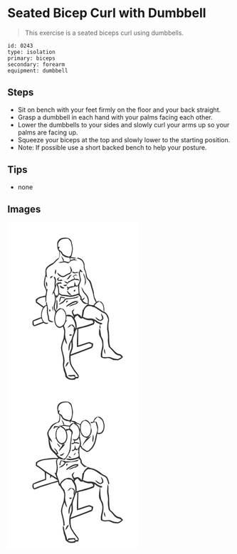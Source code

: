 # Seated Bicep Curl with Dumbbell
> This exercise is a seated biceps curl using dumbbells.

``` 
id: 0243 
type: isolation 
primary: biceps 
secondary: forearm 
equipment: dumbbell 
``` 

## Steps

 - Sit on bench with your feet firmly on the floor and your back straight.
 - Grasp a dumbbell in each hand with your palms facing each other.
 - Lower the dumbbells to your sides and slowly curl your arms up so your palms are facing up.
 - Squeeze your biceps at the top and slowly lower to the starting position.
 - Note: If possible use a short backed bench to help your posture.

## Tips

 - none

## Images

<svg width="221pt" height="275pt" viewBox="0 0 221 275" xmlns="http://www.w3.org/2000/svg">
  <g fill="#FFF">
    <path d="M0 0h221v275H0V0m92.39 26.51c-4.49.79-8.49 4.77-8.53 9.46.09 4.66-.19 10.04 3.63 13.45-.43 3.42.73 7.11-.68 10.33-3.78 2.13-6.73 5.26-9.47 8.56-4.28 1.66-8.13 4.32-11.29 7.65-2.95 3.71-1.84 8.63-2.01 12.96-1.56 4.88-2.59 9.97-2.64 15.11.08 4.33 3.19 7.81 3.82 12.02.13 2.54-.65 5-1.15 7.45-5.79 1.56-12.44 2.1-16.49 7.13.21 1.72.1 3.53.64 5.2 3.98 2.68 7.97 5.35 11.86 8.16-3.05 4.87-3.76 10.57-3.27 16.19-4.49 1.62-9.01 3.21-13.32 5.26-2.1.94-1.06 3.8-1.32 5.6-.34 2.14 1.49 3.48 3.19 4.29 5.23-1.43 10.1-3.96 15.25-5.67 2.46 1.36 6.31 3.22 8.19-.06-2.8-.05-6.19.07-7.94-2.58-3.5-4.82-3.51-11.4-1.97-16.93.85-4.14 3.8-7.24 6.96-9.81.58 2.89 1.02 5.83.65 8.78-.62 4.81 2 9.23 1.99 14.02-.07 4.62 5.54 6.49 9.25 4.92-2.23-1.25-4.78-1.79-7.01-3.04-.83-2.95-.54-6.12-1.63-9.02-.71-1.92-1.13-3.94-.89-5.99.5-5.39-1.12-10.63-2.22-15.83-.47.66-.93 1.32-1.38 1.99 3.13 3.26-1.8 4.25-3.72 6.05-3.7-2.81-7.45-5.56-11.37-8.07.58-1.46.56-3.41 2.02-4.34 3.62-2.53 8.15-2.95 12.33-3.94.07 3.07.12 6.14.13 9.21.59-1.17 1.78-2.23 1.48-3.66-.4-6.52 1.22-12.88 2.29-19.25-.44.32-1.3.94-1.74 1.25-1.11-4.09-3.68-8.03-2.87-12.43.55-3.31.98-6.63 1.63-9.93.57.68 1.71 2.03 2.28 2.71-.55-3.88-1.48-7.76-1.34-11.7.17-4.86 4.81-7.7 8.54-9.91 4.67-1.65 6.88-6.4 10.74-9.19 4.31-3.1 2.88-9.18 3.5-13.72 1.85 2.04 2.85 4.64 4.55 6.77 3.23 2.77 7.58 3.85 11.76 3.89.11 1.99 1.35 4.15.07 5.99-2.76 2.81-6.54-.74-9.93-.08.83-3.36-1.9-5.77-3.62-8.28-.17-.14-.53-.42-.71-.56 1.22 2.95 2.29 5.96 3.68 8.83-2.73.54-5.44 1.16-8.11 1.97 2.54 1.37 5.27.08 7.9-.2 2.88-.42 5.66.68 8.27 1.73 1.33-.95 2.61-1.98 3.74-3.16 4.21-3.24 9.88-2.55 13.79.79-2.22-1.43-4.45-2.9-6.17-4.93-2.59.23-5.06 1.02-7.49 1.91-.03-1.36-.06-2.71-.11-4.06 3.06.99 6.29 1.69 9.48.81-2.44-1.55-5.47-1.33-8.21-1.88 1.62-4.67 2.54-9.61 2.82-14.55-.31-4.41-1.56-8.7-2.49-13.01-2.88-5.41-10.02-5.9-15.34-4.66m23.92 35.9l1.3-1.8c2.59 1.25 5.37 2.29 7.63 4.11 2.4 2.81 3.73 6.48 3.44 10.2-.69 5.07 3.81 8.99 3.32 14.08-.32 3.53 1.91 6.44 4.25 8.8 2.49 2.49 3.3 6.03 4.15 9.32 1.33 5.47 3.68 10.68 4.43 16.3.51 4.13 2.01 8.11 4.29 11.59-1.66 1.4-2.91 3.16-4 5.02-2.87-.22-5.69-.82-8.43-1.67.43-3.63.8-7.41-.29-10.96-.91-3.06-3.08-5.51-5.11-7.89-3.11-2.96-4.13-7.34-6.84-10.61.72 3 1.68 5.96 3.05 8.72 2.23 3.12 5.3 5.69 6.86 9.26 1.21 3.19 1.44 6.67 1 10.03-3.33-.94-6.76-2.3-8.75-5.31 1.45-1.45 3.53-2.59 3.69-4.88-1.79.97-3.41 2.21-4.83 3.67-.44-1.74-.46-3.57-.93-5.3-1.23-1.73-2.95-3.25-3.05-5.53-.56-4.19-.58-8.43-.4-12.64.25-3.47 2.77-6.42 2.8-9.91-.74-4.67-2.59-9.27-1.54-14.07 1.37.53 2.74 1.07 4.11 1.61-.06-.36-.19-1.09-.26-1.45a16.022 16.022 0 0 1-3.44-4.24c-.84 2.15-1.73 4.27-2.72 6.34.46 4.65 2.49 9.14 1.85 13.86-.7 2.7-2.24 5.07-3.6 7.48l-2.74.36c-.6-2.44-1.58-4.76-2.67-7.02.06 2.7.03 5.45-.88 8.03-3.1-.09-6.31-.06-8.87 1.94-.99-.62-1.98-1.24-2.96-1.86.49 1.56.94 3.13 1.33 4.72l-1.6-.05c1.07.88 2.15 1.74 3.21 2.62-1.89-2.66 1.4-3.85 2.91-5.19 4.09 1.15 7.27-3.26 11.18-1.33.47-.47 1.4-1.4 1.86-1.87.05 4.31.69 8.58.9 12.88-3.76 2.09-8.06 2.63-12.14 3.8-.45-.79-.86-1.59-1.26-2.4-2.38-1.72-4.13-4.09-6.07-6.25-.19 3.39 2.49 5.73 4.74 7.83l.7-1.44c.14.64.42 1.93.56 2.58-4.13-.87-8.3-1.64-12.53-1.68-2.44.04-4.59-1.27-6.54-2.58-.77-5.01-.06-10.47-3.04-14.96 1.53-.7 3.15-1.14 4.77-1.59.95.21 1.9.41 2.86.61-.77-.98-1.54-1.96-2.32-2.93-1.72 1.23-3.68 1.01-5.58.46l.64 1.48c-.69.15-2.08.47-2.77.62.93 2.99 2.88 5.63 3.33 8.77.1 2.69.08 5.39.45 8.07-.49 1.14-.97 2.27-1.45 3.41l-3.4-.36c-.61-2.02-1.25-4.03-1.89-6.04 1.53-3.43 2.09-7.16 3.27-10.7-.31-.44-.92-1.33-1.22-1.78.31-3.76 1.51-7.83-.44-11.37-.49-1.17-1.35-1.49-2.57-.96.54 2.21 2.18 4.22 1.73 6.61-.5 3.33-.39 6.7-.3 10.06.2 4.8-4 8.51-3.55 13.34.48-.85 1.43-2.56 1.91-3.42 1.86 4.1 2.43 8.64 2.1 13.1-.09 3.45-2.29 6.51-2.03 10 .14 3.08.9 6.27 2.87 8.72-.51 4.42-2.27 8.67-1.91 13.18.33 5.32 1.93 11.78 7.4 14.01 2.67.91 5.09-.73 7.26-2.06.75 2.68 1.71 5.33 2.15 8.1-.24 3.93-.55 7.89-1.17 11.78-1.67 5.3-3.93 10.57-4.3 16.17.86 8.41 4.88 16.45 3.54 25.06-1.12 4.27.71 8.34 1 12.57.92 3.12 2.66 6 2.76 9.34.03 2.38 2.17 3.81 3.98 4.91 3.59 2.51 8.22 1.9 12.31 1.43.4-.49 1.2-1.46 1.6-1.95l3.81-.06c.58-1.87 1.68-4.02.3-5.82-2.76-4.45-6.62-8.11-8.97-12.85-4.16-5.46-4.53-12.63-3.99-19.21 11.59-4.2 23.08-8.67 34.61-13 3.34-.89 2.72-4.92 3.5-7.54-2.21-1.03-4.35-2.25-6.72-2.87-6.36 1.64-12.49 4.1-18.76 6.06.09-9.36.29-18.71.31-28.06 8.22-2.09 16.49-4.11 24.46-7.05 2.87-.96 3.07-4.31 2.68-6.85 2.55 2.57 5.58 4.65 9.15 5.51-.07 2.53-.6 5.01-1.46 7.39.24-.41.73-1.23.97-1.64.61.82 1.2 1.67 1.83 2.5-.28-2.47-.57-4.93-.92-7.39 1.19-.24 2.39-.48 3.58-.71-.09-.43-.28-1.28-.38-1.7-3.06-.81-6.26-1.53-8.65-3.74-3.25-2.78-7.45-4.36-11.76-4.06-4.16.37-8.42-.62-11.85-3.05 1.97-4.99.77-11.18 4.95-15.13 2.88-4.44 9.05-3.03 12.9-.74.47.04 1.41.11 1.88.15 3.78 2.38 7.51 4.83 11.16 7.4 2.76 1.96 6.62 2.47 8.56 5.49 1.24 2.47 2.27 5.06 3.19 7.67-1.25 5.62-1.79 11.38-1.71 17.13 1.05 5.2 1.73 10.49 1.28 15.81-.46 4.46.7 8.82 1.48 13.17 3.1 3.22 6.36 6.29 9.08 9.86 2.44 3.14 6.25 4.65 10.1 5.06.69.87 1.37 1.75 2.05 2.64-2.02 1-3.89 2.31-6.02 3.07-3.53-.55-7.24-.69-10.47-2.36-3.87-2.17-8.38-.56-12.54-.91-1.38 0-3.43-.6-3.26-2.36-.02-4.34.22-8.82 2.05-12.83-.23-4.3.25-8.65-.55-12.9-.71-2.82-2.59-5.15-3.39-7.93-.98-4.28-.47-9.02-2.86-12.89-.62 4.58-1.69 9.72.69 14.01 1.68 3.34 3.7 6.63 3.99 10.47 1.55 8.23-3.58 15.91-2.08 24.17 3.01 2.25 6.74 2.78 10.36 2 3.71-.89 6.99 1.25 9.99 3.1 2.66-.07 5.28.49 7.92.54 3.37-1.17 6.7-2.86 8.86-5.8-1.2-1.4-2.33-2.9-3.81-4.04-2.15-1.08-4.8-.93-6.73-2.49-3.41-2.16-5.44-5.79-8.57-8.26-1.03-.98-2.5-1.76-2.72-3.3-2.02-7.69-1.02-15.73-1.83-23.56-1.37-6.73-1.3-13.74.19-20.43-.22-5.69-3.03-11.62-8.39-14.18.71-4.86.34-10.18-2.52-14.32-2.09-3.24-6.9-4.63-10.17-2.38-.66-2.01-1.56-3.92-2.5-5.8-2.29-4.67-1.35-10.1-3.27-14.88-1.63-4.24-2.04-8.85-3.85-13.02-1.44-3.68-6.01-5.32-6.65-9.41-.67-3.55-1.08-7.2-2.66-10.5-2.34-4.31-.02-9.72-2.93-13.88-1.61-3.94-5.68-5.96-9.59-6.89-1.21.43-2.49 1.27-2.45 2.69m-11.13 11.3c.49 3.81 2.63 7.53.74 11.3-3.61 1.06-6.74 3.08-9.91 4.99-4.87 2.31-8.4-2.61-11.96-5.01.44 4.17 5.07 7.08 8.96 7.44 4.42.55 6.87-3.81 10.87-4.65 3.22-.64 3.87-4.27 5.2-6.74-.99-2.6-2.02-5.23-3.9-7.33m-23.72 5.53c-1.31 2.7-2.52 5.84-.85 8.68 1.09-2.75 2.45-5.84.85-8.68m27.1 3.68c1.94 4.89 7.82 2.82 11.46 1.46-1.96-1.38-4.18-.21-6.22.22-1.73-.6-3.47-1.21-5.24-1.68m19.33 2.55c-.24 5.05 3.9 9.26 2.86 14.32-.29 2.26-.55 4.52-.58 6.79 4.55-6.67.99-14.74-2.28-21.11m-14.27 2.96c-1.18 1.05-2.43 2.05-4.01 2.41.73.45 1.45.91 2.18 1.38.13.81.41 2.45.54 3.27-2.41.83-5.08 1.25-6.85 3.27-.54.1-1.61.28-2.15.37-.4.61-1.2 1.81-1.61 2.41-2.08-.8-4.1-1.77-6.19-2.54 1.27 2.3 3.4 3.81 5.89 4.56 2.95-3.7 7.76-4.8 11.85-6.76 2.78.25 5.54.67 8.23 1.49-1.54-3.01-4.89-3.22-7.88-2.94-.38-1.53-1.01-2.96-1.85-4.29.91-.59 1.82-1.18 2.72-1.78 1.24.42 2.48.83 3.73 1.24-.85-.83-1.71-1.65-2.56-2.47-.51.1-1.53.28-2.04.38m-14.6 8.73c1.57-.71 3.1-1.52 4.64-2.3 1.32-2.28 2.99-4.34 4.67-6.36-4.85.37-5.9 6.01-9.31 8.66m-26.74-5.38c.02.84.08 2.53.11 3.37 1.6-1.58 3.28-3.08 4.83-4.72-1.67.38-3.32.83-4.94 1.35m11.57 2.99c.06.76.17 2.26.23 3.01 2.77 1.66 5.9 1.43 8.89.57-.58-.58-1.17-1.16-1.75-1.74-1.89.62-5.35 1.69-5.85-1.15.6-.43 1.78-1.3 2.38-1.73-1.43-.82-2.67.43-3.9 1.04m-19.4 5.3c.39 2.9.31 6.04 1.95 8.59 1.33-3.05 1.14-6.7-1.95-8.59m29.77 5.71c1.44 2.96 5.5 2.18 6.57-.7-2.19.22-4.39.38-6.57.7m2.09 5.12c-2.68-1.35-5.29-2.82-7.86-4.35-.08 3.84 4.67 6.3 7.86 4.35m16.19 3.54c-1.12.61-.87 3.41.72 2.24 2.08-.83 1.39-4.66-.72-2.24m-36.96 27.81c-.18 2.81.47 5.53 1.95 7.94-.16-2.72-.52-5.41-.84-8.1l-1.11.16m-4.75 4.91c-.77.92-.7 2.88.52 3.39 1.9-.14 1.42-4.32-.52-3.39m86.57 6.63c.72 2.78 2.1 5.38 2.48 8.25a9.079 9.079 0 0 1-2.63 2.75c-3.67-.14-5.91-3.63-9.18-4.89 1.67 3.04 4.35 5.86 7.96 6.33 2.46.53 4.48-1.5 5.68-3.39.41-3.57-1.78-6.77-4.31-9.05m6.15 59.21c-1.47 3.32-.64 6.76 1.85 9.26-.47-3.11-1.04-6.22-1.85-9.26z"/>
    <path d="M88.73 30.67c3.56-3.26 8.72-3.22 13.25-3.04 1.91 1.88 4.59 3.53 5.04 6.4.59 4.37 2.51 8.68 1.59 13.14-.55 2.89-.86 5.85-1.92 8.61-1.03 1.67-3.19 2.75-5.04 1.68-3.28-1.47-7.53-2.26-9.13-5.9-1.16-2.84-4.26-3.94-6.21-6.12.58-1.45 1.16-2.89 1.74-4.33-.71.11-2.12.34-2.82.45-.25-3.87.29-8.28 3.5-10.89zM86.85 121.3c2.22 1.39 4.45 3.1 7.21 3.1 4.31.18 8.53 1.2 12.83 1.35 4.29-.67 8.57-1.59 12.64-3.1a79.5 79.5 0 0 0 3.48 3.39c-.06 1.61-.15 3.21-.28 4.82l1.55.36c.86 2.87 3.23 4.65 5.6 6.24 2.07-.04 4.13.14 6.17.5-4.53 2.34-6.97 6.69-9.52 10.84-.37 3.75-.92 7.47-1.66 11.17-1.25-2.8-3.91-4.28-6.6-5.4-1.92.55-3.86 1.03-5.8 1.53-.74-1.61-1.46-3.23-2.17-4.86 1.02-1.73 1.99-3.48 2.79-5.33-1.87 1.36-4.23 2.77-4.68 5.22.63 3.36 2.56 6.29 3.58 9.53-2.94-3.76-8.17-6.4-12.75-3.92-.49-3.14-1.35-6.36-3.46-8.83-1.61-2.21-4.6-2.29-6.95-3.18-2.6 1.04-4.63 2.98-6.52 5-2.96-3.6-3.04-8.62-1.54-12.85 1.47-4.14.39-8.55.89-12.81.24 1.2.73 3.58.97 4.78.7-2.95 3.82-4.55 4.22-7.55m12.36 6.89c-.94.35-1.89.67-2.84.97-1.53 5.04-7.23 5.96-10.09 9.8 4.52-1.48 9.83-3.49 11.37-8.48 6.32-1.3 12.87-1.13 19.11-2.88 1.56-.65 2.52-2.17 3.7-3.31-6.71 2.95-13.98 3.94-21.25 3.9m-9.53-2.92c-1.31 3.03-3.26 6.33-1.71 9.66.79-2.67 1.55-5.36 2.65-7.93 2.02.4 4.1 1.47 6.18.87.09-.22.25-.66.34-.87-2.45-.73-4.96-1.21-7.46-1.73m-7.05 4.78c.18 6.39-.22 12.74-.46 19.12 1.26-2.55 2.44-5.27 2.25-8.18-.09-3.69.41-7.71-1.79-10.94m16.73 2.38c-.07 1.26-.13 2.52-.17 3.79 1.02-1.18 2.02-2.37 2.99-3.59l-2.82-.2m6.18 4.17c-2.38 1.84-6.03 2.94-6.62 6.28 6.71-3.71 13.13-8.46 21.01-9.37-4.83-2.42-10.18.69-14.39 3.09m10.65-2.03c-.33.61-.98 1.83-1.3 2.44-4.2.56-8.09 2.39-11.51 4.83 4.13-.18 7.59-2.77 11.61-3.46 1.61-1.23 3.27-2.38 4.88-3.61l-3.68-.2zM146.67 140.89c1.27-3.74 5.09-5.5 8.2-7.44 2.02 1.55 4.37 2.97 5.41 5.41 1.98 3.81 1.62 8.19 1.91 12.33-4.79-4.01-10.11-7.21-15.52-10.3z"/>
    <path d="M90.29 146.15c4.19.85 6.59 5.13 7.45 9.02.94 5.7.41 11.97-2.9 16.86-1.91 2.69-5.29 5.01-8.71 3.78-4.03-1.94-5.35-6.77-5.77-10.87-.55-7.35 2.29-16.23 9.93-18.79zM113.14 162.63c.18-2.91 2.54-4.41 4.83-5.66 2.69 1.93 4.86 7.48 8.77 4.66 4.03 2.49 8.66 4.07 13.44 3.61 2.53-.55 5.45 2.27 3.91 4.76-7.46 3.04-15.27 5.21-23.13 6.96-1.6.47-3.39.7-4.58 2.01.85-5.67-.25-11.43-3.24-16.34z"/>
    <path d="M99.54 158.19c2.7.42 5.45.55 8.13 1.14 4.93 5.64 7.69 13.02 6.83 20.57-.87-2.94-2.47-5.57-4.86-7.49-1.15-.41-2.17.53-3.21.83l.07-1.03c-1.83 1.91-3.75 3.75-5.43 5.8 2.09-.64 3.86-1.95 5.59-3.24l-.61-.9c1.3-.05 2.61-.09 3.91-.13l-1.04.7c1.02.89 2.05 1.78 3.07 2.68-.09 1.92-.21 3.83-.45 5.74 1.5 4.04-1.94 7.31-2.56 11.13-.79 4.63-4 8.27-5.26 12.74-1.07 3.45-.99 7.15-.4 10.68 2.71-4.82 1.02-10.94 4.36-15.62.24 4.41 1.01 9.13-.98 13.28-3.04 6.48-3.19 13.97-1.87 20.9.82 5.66 4.63 10.12 7.36 14.96 2.5 3.02 5.1 5.99 6.96 9.48-1.43.31-2.86.59-4.29.85-.17-.72-.51-2.18-.68-2.9-.49-.26-1.46-.78-1.95-1.04-3.1.7-6.28.46-9.41.83-2.67 1.65 1.26 1.28 2.15 1.8 3.17 1.01 7.15-2.11 9.14 1.68-4.52 3.81-13.5 1.98-14.15-4.49-1.2-5.17-3.54-10-4.63-15.2.11-3.31 1.23-6.56.82-9.9-.46-6.86-3.54-13.23-3.94-20.1.22-5.13 1.99-10.07 3.99-14.76 1.46 2.67 1.27 6.8 4.47 8.14-1.37-5.65-3.78-11.23-3.46-17.14.7-4.62-.1-9.45-2.07-13.67 2.03-2.98 2.57-7.1 5.89-9.03-.53.07-1.58.2-2.11.27.24-2.52.47-5.04.62-7.56m4.75 31.09l.44 2.03 2.91.15c.35-.73.69-1.46 1.03-2.2-1.46-.03-2.92.01-4.38.02m-6.88 54.62c3.34-1.65 4.64-5.29 6.09-8.46-4.02.34-4.66 5.44-6.09 8.46zM43.95 167.13c4.38-1.73 8.8-3.38 13.09-5.31.88 2.09 1.78 4.17 2.72 6.23-4.92 1.65-9.81 3.42-14.53 5.6-1.19-1.98-1.14-4.3-1.28-6.52z"/>
    <path d="M114.14 185.22c.6-2.14 1.63-4.17 3.42-5.58.55 10.33-1.19 20.69-.3 31.02 6.43-1.61 12.59-4.15 18.94-6.04 2.01-.86 3.93.5 5.81 1.08-.14 1.33-.29 2.66-.43 3.99-11.58 5.02-23.59 8.98-35.35 13.53 1.04-3.62 2.69-7.02 3.66-10.65.78-4.16.09-8.4.01-12.58.31-5.19 2.87-9.84 4.24-14.77z"/>
  </g>
  <g fill="#333">
    <path d="M92.39 26.51c5.32-1.24 12.46-.75 15.34 4.66.93 4.31 2.18 8.6 2.49 13.01-.28 4.94-1.2 9.88-2.82 14.55 2.74.55 5.77.33 8.21 1.88-3.19.88-6.42.18-9.48-.81.05 1.35.08 2.7.11 4.06 2.43-.89 4.9-1.68 7.49-1.91 1.72 2.03 3.95 3.5 6.17 4.93-3.91-3.34-9.58-4.03-13.79-.79-1.13 1.18-2.41 2.21-3.74 3.16-2.61-1.05-5.39-2.15-8.27-1.73-2.63.28-5.36 1.57-7.9.2 2.67-.81 5.38-1.43 8.11-1.97-1.39-2.87-2.46-5.88-3.68-8.83.18.14.54.42.71.56 1.72 2.51 4.45 4.92 3.62 8.28 3.39-.66 7.17 2.89 9.93.08 1.28-1.84.04-4-.07-5.99-4.18-.04-8.53-1.12-11.76-3.89-1.7-2.13-2.7-4.73-4.55-6.77-.62 4.54.81 10.62-3.5 13.72-3.86 2.79-6.07 7.54-10.74 9.19-3.73 2.21-8.37 5.05-8.54 9.91-.14 3.94.79 7.82 1.34 11.7-.57-.68-1.71-2.03-2.28-2.71-.65 3.3-1.08 6.62-1.63 9.93-.81 4.4 1.76 8.34 2.87 12.43.44-.31 1.3-.93 1.74-1.25-1.07 6.37-2.69 12.73-2.29 19.25.3 1.43-.89 2.49-1.48 3.66-.01-3.07-.06-6.14-.13-9.21-4.18.99-8.71 1.41-12.33 3.94-1.46.93-1.44 2.88-2.02 4.34 3.92 2.51 7.67 5.26 11.37 8.07 1.92-1.8 6.85-2.79 3.72-6.05.45-.67.91-1.33 1.38-1.99 1.1 5.2 2.72 10.44 2.22 15.83-.24 2.05.18 4.07.89 5.99 1.09 2.9.8 6.07 1.63 9.02 2.23 1.25 4.78 1.79 7.01 3.04-3.71 1.57-9.32-.3-9.25-4.92.01-4.79-2.61-9.21-1.99-14.02.37-2.95-.07-5.89-.65-8.78-3.16 2.57-6.11 5.67-6.96 9.81-1.54 5.53-1.53 12.11 1.97 16.93 1.75 2.65 5.14 2.53 7.94 2.58-1.88 3.28-5.73 1.42-8.19.06-5.15 1.71-10.02 4.24-15.25 5.67-1.7-.81-3.53-2.15-3.19-4.29.26-1.8-.78-4.66 1.32-5.6 4.31-2.05 8.83-3.64 13.32-5.26-.49-5.62.22-11.32 3.27-16.19-3.89-2.81-7.88-5.48-11.86-8.16-.54-1.67-.43-3.48-.64-5.2 4.05-5.03 10.7-5.57 16.49-7.13.5-2.45 1.28-4.91 1.15-7.45-.63-4.21-3.74-7.69-3.82-12.02.05-5.14 1.08-10.23 2.64-15.11.17-4.33-.94-9.25 2.01-12.96 3.16-3.33 7.01-5.99 11.29-7.65 2.74-3.3 5.69-6.43 9.47-8.56 1.41-3.22.25-6.91.68-10.33-3.82-3.41-3.54-8.79-3.63-13.45.04-4.69 4.04-8.67 8.53-9.46m-3.66 4.16c-3.21 2.61-3.75 7.02-3.5 10.89.7-.11 2.11-.34 2.82-.45-.58 1.44-1.16 2.88-1.74 4.33 1.95 2.18 5.05 3.28 6.21 6.12 1.6 3.64 5.85 4.43 9.13 5.9 1.85 1.07 4.01-.01 5.04-1.68 1.06-2.76 1.37-5.72 1.92-8.61.92-4.46-1-8.77-1.59-13.14-.45-2.87-3.13-4.52-5.04-6.4-4.53-.18-9.69-.22-13.25 3.04M43.95 167.13c.14 2.22.09 4.54 1.28 6.52 4.72-2.18 9.61-3.95 14.53-5.6-.94-2.06-1.84-4.14-2.72-6.23-4.29 1.93-8.71 3.58-13.09 5.31z"/>
    <path d="M116.31 62.41c-.04-1.42 1.24-2.26 2.45-2.69 3.91.93 7.98 2.95 9.59 6.89 2.91 4.16.59 9.57 2.93 13.88 1.58 3.3 1.99 6.95 2.66 10.5.64 4.09 5.21 5.73 6.65 9.41 1.81 4.17 2.22 8.78 3.85 13.02 1.92 4.78.98 10.21 3.27 14.88.94 1.88 1.84 3.79 2.5 5.8 3.27-2.25 8.08-.86 10.17 2.38 2.86 4.14 3.23 9.46 2.52 14.32 5.36 2.56 8.17 8.49 8.39 14.18a49.183 49.183 0 0 0-.19 20.43c.81 7.83-.19 15.87 1.83 23.56.22 1.54 1.69 2.32 2.72 3.3 3.13 2.47 5.16 6.1 8.57 8.26 1.93 1.56 4.58 1.41 6.73 2.49 1.48 1.14 2.61 2.64 3.81 4.04-2.16 2.94-5.49 4.63-8.86 5.8-2.64-.05-5.26-.61-7.92-.54-3-1.85-6.28-3.99-9.99-3.1-3.62.78-7.35.25-10.36-2-1.5-8.26 3.63-15.94 2.08-24.17-.29-3.84-2.31-7.13-3.99-10.47-2.38-4.29-1.31-9.43-.69-14.01 2.39 3.87 1.88 8.61 2.86 12.89.8 2.78 2.68 5.11 3.39 7.93.8 4.25.32 8.6.55 12.9-1.83 4.01-2.07 8.49-2.05 12.83-.17 1.76 1.88 2.36 3.26 2.36 4.16.35 8.67-1.26 12.54.91 3.23 1.67 6.94 1.81 10.47 2.36 2.13-.76 4-2.07 6.02-3.07-.68-.89-1.36-1.77-2.05-2.64-3.85-.41-7.66-1.92-10.1-5.06-2.72-3.57-5.98-6.64-9.08-9.86-.78-4.35-1.94-8.71-1.48-13.17.45-5.32-.23-10.61-1.28-15.81-.08-5.75.46-11.51 1.71-17.13-.92-2.61-1.95-5.2-3.19-7.67-1.94-3.02-5.8-3.53-8.56-5.49-3.65-2.57-7.38-5.02-11.16-7.4-.47-.04-1.41-.11-1.88-.15-3.85-2.29-10.02-3.7-12.9.74-4.18 3.95-2.98 10.14-4.95 15.13 3.43 2.43 7.69 3.42 11.85 3.05 4.31-.3 8.51 1.28 11.76 4.06 2.39 2.21 5.59 2.93 8.65 3.74.1.42.29 1.27.38 1.7-1.19.23-2.39.47-3.58.71.35 2.46.64 4.92.92 7.39-.63-.83-1.22-1.68-1.83-2.5-.24.41-.73 1.23-.97 1.64.86-2.38 1.39-4.86 1.46-7.39-3.57-.86-6.6-2.94-9.15-5.51.39 2.54.19 5.89-2.68 6.85-7.97 2.94-16.24 4.96-24.46 7.05-.02 9.35-.22 18.7-.31 28.06 6.27-1.96 12.4-4.42 18.76-6.06 2.37.62 4.51 1.84 6.72 2.87-.78 2.62-.16 6.65-3.5 7.54-11.53 4.33-23.02 8.8-34.61 13-.54 6.58-.17 13.75 3.99 19.21 2.35 4.74 6.21 8.4 8.97 12.85 1.38 1.8.28 3.95-.3 5.82l-3.81.06c-.4.49-1.2 1.46-1.6 1.95-4.09.47-8.72 1.08-12.31-1.43-1.81-1.1-3.95-2.53-3.98-4.91-.1-3.34-1.84-6.22-2.76-9.34-.29-4.23-2.12-8.3-1-12.57 1.34-8.61-2.68-16.65-3.54-25.06.37-5.6 2.63-10.87 4.3-16.17.62-3.89.93-7.85 1.17-11.78-.44-2.77-1.4-5.42-2.15-8.1-2.17 1.33-4.59 2.97-7.26 2.06-5.47-2.23-7.07-8.69-7.4-14.01-.36-4.51 1.4-8.76 1.91-13.18-1.97-2.45-2.73-5.64-2.87-8.72-.26-3.49 1.94-6.55 2.03-10 .33-4.46-.24-9-2.1-13.1-.48.86-1.43 2.57-1.91 3.42-.45-4.83 3.75-8.54 3.55-13.34-.09-3.36-.2-6.73.3-10.06.45-2.39-1.19-4.4-1.73-6.61 1.22-.53 2.08-.21 2.57.96 1.95 3.54.75 7.61.44 11.37.3.45.91 1.34 1.22 1.78-1.18 3.54-1.74 7.27-3.27 10.7.64 2.01 1.28 4.02 1.89 6.04l3.4.36c.48-1.14.96-2.27 1.45-3.41-.37-2.68-.35-5.38-.45-8.07-.45-3.14-2.4-5.78-3.33-8.77.69-.15 2.08-.47 2.77-.62l-.64-1.48c1.9.55 3.86.77 5.58-.46.78.97 1.55 1.95 2.32 2.93-.96-.2-1.91-.4-2.86-.61-1.62.45-3.24.89-4.77 1.59 2.98 4.49 2.27 9.95 3.04 14.96 1.95 1.31 4.1 2.62 6.54 2.58 4.23.04 8.4.81 12.53 1.68-.14-.65-.42-1.94-.56-2.58l-.7 1.44c-2.25-2.1-4.93-4.44-4.74-7.83 1.94 2.16 3.69 4.53 6.07 6.25.4.81.81 1.61 1.26 2.4 4.08-1.17 8.38-1.71 12.14-3.8-.21-4.3-.85-8.57-.9-12.88-.46.47-1.39 1.4-1.86 1.87-3.91-1.93-7.09 2.48-11.18 1.33-1.51 1.34-4.8 2.53-2.91 5.19-1.06-.88-2.14-1.74-3.21-2.62l1.6.05c-.39-1.59-.84-3.16-1.33-4.72.98.62 1.97 1.24 2.96 1.86 2.56-2 5.77-2.03 8.87-1.94.91-2.58.94-5.33.88-8.03 1.09 2.26 2.07 4.58 2.67 7.02l2.74-.36c1.36-2.41 2.9-4.78 3.6-7.48.64-4.72-1.39-9.21-1.85-13.86.99-2.07 1.88-4.19 2.72-6.34.9 1.61 2.06 3.03 3.44 4.24.07.36.2 1.09.26 1.45-1.37-.54-2.74-1.08-4.11-1.61-1.05 4.8.8 9.4 1.54 14.07-.03 3.49-2.55 6.44-2.8 9.91-.18 4.21-.16 8.45.4 12.64.1 2.28 1.82 3.8 3.05 5.53.47 1.73.49 3.56.93 5.3 1.42-1.46 3.04-2.7 4.83-3.67-.16 2.29-2.24 3.43-3.69 4.88 1.99 3.01 5.42 4.37 8.75 5.31.44-3.36.21-6.84-1-10.03-1.56-3.57-4.63-6.14-6.86-9.26-1.37-2.76-2.33-5.72-3.05-8.72 2.71 3.27 3.73 7.65 6.84 10.61 2.03 2.38 4.2 4.83 5.11 7.89 1.09 3.55.72 7.33.29 10.96 2.74.85 5.56 1.45 8.43 1.67 1.09-1.86 2.34-3.62 4-5.02-2.28-3.48-3.78-7.46-4.29-11.59-.75-5.62-3.1-10.83-4.43-16.3-.85-3.29-1.66-6.83-4.15-9.32-2.34-2.36-4.57-5.27-4.25-8.8.49-5.09-4.01-9.01-3.32-14.08.29-3.72-1.04-7.39-3.44-10.2-2.26-1.82-5.04-2.86-7.63-4.11l-1.3 1.8M86.85 121.3c-.4 3-3.52 4.6-4.22 7.55-.24-1.2-.73-3.58-.97-4.78-.5 4.26.58 8.67-.89 12.81-1.5 4.23-1.42 9.25 1.54 12.85 1.89-2.02 3.92-3.96 6.52-5 2.35.89 5.34.97 6.95 3.18 2.11 2.47 2.97 5.69 3.46 8.83 4.58-2.48 9.81.16 12.75 3.92-1.02-3.24-2.95-6.17-3.58-9.53.45-2.45 2.81-3.86 4.68-5.22-.8 1.85-1.77 3.6-2.79 5.33.71 1.63 1.43 3.25 2.17 4.86 1.94-.5 3.88-.98 5.8-1.53 2.69 1.12 5.35 2.6 6.6 5.4.74-3.7 1.29-7.42 1.66-11.17 2.55-4.15 4.99-8.5 9.52-10.84-2.04-.36-4.1-.54-6.17-.5-2.37-1.59-4.74-3.37-5.6-6.24l-1.55-.36c.13-1.61.22-3.21.28-4.82a79.5 79.5 0 0 1-3.48-3.39c-4.07 1.51-8.35 2.43-12.64 3.1-4.3-.15-8.52-1.17-12.83-1.35-2.76 0-4.99-1.71-7.21-3.1m59.82 19.59c5.41 3.09 10.73 6.29 15.52 10.3-.29-4.14.07-8.52-1.91-12.33-1.04-2.44-3.39-3.86-5.41-5.41-3.11 1.94-6.93 3.7-8.2 7.44m-56.38 5.26c-7.64 2.56-10.48 11.44-9.93 18.79.42 4.1 1.74 8.93 5.77 10.87 3.42 1.23 6.8-1.09 8.71-3.78 3.31-4.89 3.84-11.16 2.9-16.86-.86-3.89-3.26-8.17-7.45-9.02m22.85 16.48c2.99 4.91 4.09 10.67 3.24 16.34 1.19-1.31 2.98-1.54 4.58-2.01 7.86-1.75 15.67-3.92 23.13-6.96 1.54-2.49-1.38-5.31-3.91-4.76-4.78.46-9.41-1.12-13.44-3.61-3.91 2.82-6.08-2.73-8.77-4.66-2.29 1.25-4.65 2.75-4.83 5.66m-13.6-4.44c-.15 2.52-.38 5.04-.62 7.56.53-.07 1.58-.2 2.11-.27-3.32 1.93-3.86 6.05-5.89 9.03 1.97 4.22 2.77 9.05 2.07 13.67-.32 5.91 2.09 11.49 3.46 17.14-3.2-1.34-3.01-5.47-4.47-8.14-2 4.69-3.77 9.63-3.99 14.76.4 6.87 3.48 13.24 3.94 20.1.41 3.34-.71 6.59-.82 9.9 1.09 5.2 3.43 10.03 4.63 15.2.65 6.47 9.63 8.3 14.15 4.49-1.99-3.79-5.97-.67-9.14-1.68-.89-.52-4.82-.15-2.15-1.8 3.13-.37 6.31-.13 9.41-.83.49.26 1.46.78 1.95 1.04.17.72.51 2.18.68 2.9 1.43-.26 2.86-.54 4.29-.85-1.86-3.49-4.46-6.46-6.96-9.48-2.73-4.84-6.54-9.3-7.36-14.96-1.32-6.93-1.17-14.42 1.87-20.9 1.99-4.15 1.22-8.87.98-13.28-3.34 4.68-1.65 10.8-4.36 15.62-.59-3.53-.67-7.23.4-10.68 1.26-4.47 4.47-8.11 5.26-12.74.62-3.82 4.06-7.09 2.56-11.13.24-1.91.36-3.82.45-5.74-1.02-.9-2.05-1.79-3.07-2.68l1.04-.7c-1.3.04-2.61.08-3.91.13l.61.9c-1.73 1.29-3.5 2.6-5.59 3.24 1.68-2.05 3.6-3.89 5.43-5.8l-.07 1.03c1.04-.3 2.06-1.24 3.21-.83 2.39 1.92 3.99 4.55 4.86 7.49.86-7.55-1.9-14.93-6.83-20.57-2.68-.59-5.43-.72-8.13-1.14m14.6 27.03c-1.37 4.93-3.93 9.58-4.24 14.77.08 4.18.77 8.42-.01 12.58-.97 3.63-2.62 7.03-3.66 10.65 11.76-4.55 23.77-8.51 35.35-13.53.14-1.33.29-2.66.43-3.99-1.88-.58-3.8-1.94-5.81-1.08-6.35 1.89-12.51 4.43-18.94 6.04-.89-10.33.85-20.69.3-31.02-1.79 1.41-2.82 3.44-3.42 5.58z"/>
    <path d="M105.18 73.71c1.88 2.1 2.91 4.73 3.9 7.33-1.33 2.47-1.98 6.1-5.2 6.74-4 .84-6.45 5.2-10.87 4.65-3.89-.36-8.52-3.27-8.96-7.44 3.56 2.4 7.09 7.32 11.96 5.01 3.17-1.91 6.3-3.93 9.91-4.99 1.89-3.77-.25-7.49-.74-11.3zM81.46 79.24c1.6 2.84.24 5.93-.85 8.68-1.67-2.84-.46-5.98.85-8.68zM108.56 82.92c1.77.47 3.51 1.08 5.24 1.68 2.04-.43 4.26-1.6 6.22-.22-3.64 1.36-9.52 3.43-11.46-1.46zM127.89 85.47c3.27 6.37 6.83 14.44 2.28 21.11.03-2.27.29-4.53.58-6.79 1.04-5.06-3.1-9.27-2.86-14.32zM113.62 88.43c.51-.1 1.53-.28 2.04-.38.85.82 1.71 1.64 2.56 2.47-1.25-.41-2.49-.82-3.73-1.24-.9.6-1.81 1.19-2.72 1.78.84 1.33 1.47 2.76 1.85 4.29 2.99-.28 6.34-.07 7.88 2.94-2.69-.82-5.45-1.24-8.23-1.49-4.09 1.96-8.9 3.06-11.85 6.76-2.49-.75-4.62-2.26-5.89-4.56 2.09.77 4.11 1.74 6.19 2.54.41-.6 1.21-1.8 1.61-2.41.54-.09 1.61-.27 2.15-.37 1.77-2.02 4.44-2.44 6.85-3.27-.13-.82-.41-2.46-.54-3.27-.73-.47-1.45-.93-2.18-1.38 1.58-.36 2.83-1.36 4.01-2.41z"/>
    <path d="M99.02 97.16c3.41-2.65 4.46-8.29 9.31-8.66-1.68 2.02-3.35 4.08-4.67 6.36-1.54.78-3.07 1.59-4.64 2.3zM72.28 91.78c1.62-.52 3.27-.97 4.94-1.35-1.55 1.64-3.23 3.14-4.83 4.72-.03-.84-.09-2.53-.11-3.37zM83.85 94.77c1.23-.61 2.47-1.86 3.9-1.04-.6.43-1.78 1.3-2.38 1.73.5 2.84 3.96 1.77 5.85 1.15.58.58 1.17 1.16 1.75 1.74-2.99.86-6.12 1.09-8.89-.57-.06-.75-.17-2.25-.23-3.01zM64.45 100.07c3.09 1.89 3.28 5.54 1.95 8.59-1.64-2.55-1.56-5.69-1.95-8.59zM94.22 105.78c2.18-.32 4.38-.48 6.57-.7-1.07 2.88-5.13 3.66-6.57.7zM96.31 110.9c-3.19 1.95-7.94-.51-7.86-4.35 2.57 1.53 5.18 3 7.86 4.35zM112.5 114.44c2.11-2.42 2.8 1.41.72 2.24-1.59 1.17-1.84-1.63-.72-2.24zM99.21 128.19c7.27.04 14.54-.95 21.25-3.9-1.18 1.14-2.14 2.66-3.7 3.31-6.24 1.75-12.79 1.58-19.11 2.88-1.54 4.99-6.85 7-11.37 8.48 2.86-3.84 8.56-4.76 10.09-9.8.95-.3 1.9-.62 2.84-.97zM89.68 125.27c2.5.52 5.01 1 7.46 1.73-.09.21-.25.65-.34.87-2.08.6-4.16-.47-6.18-.87-1.1 2.57-1.86 5.26-2.65 7.93-1.55-3.33.4-6.63 1.71-9.66zM82.63 130.05c2.2 3.23 1.7 7.25 1.79 10.94.19 2.91-.99 5.63-2.25 8.18.24-6.38.64-12.73.46-19.12z"/>
    <path d="M99.36 132.43l2.82.2c-.97 1.22-1.97 2.41-2.99 3.59.04-1.27.1-2.53.17-3.79zM105.54 136.6c4.21-2.4 9.56-5.51 14.39-3.09-7.88.91-14.3 5.66-21.01 9.37.59-3.34 4.24-4.44 6.62-6.28z"/>
    <path d="M116.19 134.57l3.68.2c-1.61 1.23-3.27 2.38-4.88 3.61-4.02.69-7.48 3.28-11.61 3.46 3.42-2.44 7.31-4.27 11.51-4.83.32-.61.97-1.83 1.3-2.44zM75.54 142.25l1.11-.16c.32 2.69.68 5.38.84 8.1-1.48-2.41-2.13-5.13-1.95-7.94zM70.79 147.16c1.94-.93 2.42 3.25.52 3.39-1.22-.51-1.29-2.47-.52-3.39zM157.36 153.79c2.53 2.28 4.72 5.48 4.31 9.05-1.2 1.89-3.22 3.92-5.68 3.39-3.61-.47-6.29-3.29-7.96-6.33 3.27 1.26 5.51 4.75 9.18 4.89a9.079 9.079 0 0 0 2.63-2.75c-.38-2.87-1.76-5.47-2.48-8.25zM104.29 189.28c1.46-.01 2.92-.05 4.38-.02-.34.74-.68 1.47-1.03 2.2l-2.91-.15-.44-2.03zM163.51 213c.81 3.04 1.38 6.15 1.85 9.26-2.49-2.5-3.32-5.94-1.85-9.26zM97.41 243.9c1.43-3.02 2.07-8.12 6.09-8.46-1.45 3.17-2.75 6.81-6.09 8.46z"/>
  </g>
</svg>

<svg width="221pt" height="275pt" viewBox="0 0 221 275" xmlns="http://www.w3.org/2000/svg">
  <g fill="#FFF">
    <path d="M0 0h221v275H0V0m85.83 31.84c-3.27 4.4-1.35 10.04-.82 14.97.92 1.04 1.83 2.08 2.75 3.12-.36 4.24.65 9.66-3.62 12.27-5.14.8-9.67 4.1-12.18 8.62-1.59 3.01-4.13 5.59-4.74 9.04-.8 3.9 1.8 7.37 1.92 11.19.35 5.35.66 10.85 2.98 15.78 3.8 5.88 10.28 9.65 13.43 15.99-7.51-1.31-14.98.4-22.45 1.11-5.41 1-11.22 2.06-15.21 6.21 0 1.9.01 3.8.02 5.7 5.27 2.92 10.17 6.54 14.69 10.51.59 3.76.58 7.6 1.04 11.38-7.12 2.42-14.26 4.93-21.05 8.19-.98 3.44-.97 7.59 2.44 9.68 5.01-1.69 9.78-4.04 14.9-5.42 5.25-1.48 10.51-3.02 15.63-4.91.5-.1 1.49-.31 1.98-.41 2.48-.9 5.02-1.62 7.56-2.33.67 2.18 1.26 4.38 1.87 6.58.43.08 1.3.23 1.74.31 1.24 4.34 5.59 6.95 6.34 11.48 1.3 3.28.26 6.73.07 10.1-.2 7.64-5.27 14.41-4.79 22.12 1.11 7.92 4.6 15.53 3.83 23.68 1.4.18 3.05-.76 2.12-2.55-.05-7.33-3.22-14.12-4.01-21.33-.16-5.47 1.83-10.74 3.92-15.72 1.39 2.79 1.49 6.58 4.42 8.34-1.25-6.18-4.16-12.26-3.27-18.7.52-3.66-.5-7.33-1.41-10.85-2.92-2.43-4.99-5.54-5.77-9.3 2.11-3.85 5.59-6.73 9.53-8.56 2.7.48 5.43.83 8.18 1.06 2.39 3.96 5.42 7.77 6.26 12.44.58 4.09.37 8.29-.59 12.31-.44-2.97.98-6.66-1.4-9.05-1.5-1.87-4.06-1.65-6.16-2.15-1.72 1.76-3.49 3.5-4.96 5.48 2.34-.7 4.28-2.23 5.57-4.31 1.05-.04 2.11-.08 3.17-.1l-.84.62c1.02.88 2.04 1.77 3.06 2.66-.08 1.92-.19 3.85-.42 5.76.3 1.75.67 3.63-.33 5.24-2.32 4.09-2.44 9.03-5.05 12.97-2.68 4.92-4.69 11.17-2.28 16.57 1.44-5.22.72-11 3.79-15.73.24 3.06.47 6.16.18 9.23-.5 3.46-2.59 6.45-3.19 9.89-.84 5.29-.9 10.76.38 16 1.02 5.22 4.61 9.35 7.13 13.9 2.49 3.04 5.11 6 6.96 9.5-1.43.3-2.87.59-4.31.85-.18-.86-.54-2.57-.73-3.43-3.73-.47-7.47.27-11.21.15-.64.99-1.28 1.97-1.94 2.94-1.31-7.19-4.94-13.74-5.82-21.02-.17-1.1-.52-2.13-1.06-3.11-1.85 4.03.38 7.99.59 12.05.49 3.19 2.61 5.93 2.72 9.23-.07 2.6 1.81 4.51 3.96 5.66 3.65 2.61 8.39 2 12.57 1.48.36-.47 1.07-1.43 1.43-1.9 1.31-.04 2.62-.07 3.94-.1.44-1.88 1.6-4.02.22-5.79-2.82-4.51-6.7-8.25-9.09-13.05-4.08-5.42-4.34-12.48-3.89-18.97 11.56-4.27 23.07-8.69 34.6-13.02 3.36-.88 2.76-4.92 3.54-7.55-2.19-1.03-4.33-2.24-6.69-2.87-6.37 1.61-12.51 4.09-18.78 6.05.08-9.37.26-18.74.31-28.11 8.25-2.01 16.51-4.08 24.49-7.02 2.81-.97 2.98-4.26 2.69-6.75 2.58 2.56 5.66 4.55 9.18 5.55-.85 5.67-1.87 11.35-1.52 17.11 1.21 4.99 5.06 8.99 5.37 14.25 1.54 8.25-3.61 15.94-2.07 24.21 3.03 2.24 6.76 2.71 10.38 1.95 3.65-.93 6.7 1.4 9.81 2.83 2.66.46 5.38.73 8.08.81 3.36-1.15 6.66-2.86 8.84-5.77-1.21-1.4-2.33-2.92-3.81-4.05-2.04-1.03-4.54-.92-6.43-2.29-4.36-2.75-6.75-7.65-11.22-10.29-2.86-9.32-.86-19.23-2.84-28.68-.97-4.93.95-10.34-1.36-15-.73 2.96-.58 5.99-.82 8.99-1.14 6.13 1.79 12.05 1.19 18.21-.56 5.47.16 10.9 1.39 16.23 2.58 2.73 5.47 5.19 7.74 8.22 2.12 2.8 4.91 5.3 8.46 6.01 2.09.31 3.81 1.44 5.22 2.96-2.05 1.13-3.95 2.59-6.17 3.36-3.79-.49-7.72-.78-11.15-2.62-4.57-2.35-10.1.88-14.58-1.48-1.42-2.84-.28-6.41-.03-9.5 1.86-5.19 1.6-10.76 1.17-16.16-.32-4.35-3.95-7.64-4.07-12.06-1.17-5.46-.43-11.04-1.14-16.54 1.18-.23 2.36-.47 3.54-.7-.12-.42-.38-1.25-.51-1.67-3.05-.78-6.2-1.63-8.62-3.78-3.5-3.03-8.14-4.4-12.74-4.01-3.9.46-7.5-1.25-10.94-2.81 1.52-3.91 1.49-8.16 2.68-12.14 1.4-2.19 3.02-4.39 5.25-5.8 3.28-.82 6.73.2 9.89 1.13 6.5 2.75 11.51 8.07 18.06 10.73 4.99 2.18 5.96 8.31 7.1 13.03.7 1.5 2.53-1.7 1.32-2.19-.75-4.3-2.12-9.08-5.89-11.72-2.02-1.32-4.48-1.88-6.32-3.47-3.82-3.4-8.38-5.84-12.93-8.09-7.49-2.21-16.33-3.99-20.92-11 .38-3.12-1.19-5.62-2.95-8-1.38-5.81-1.69-11.9-.57-17.78l2.24-.42.01 1.87c2.71 2.52 5.87 4.63 9.14 6.36 3.92 1.16 6.32-2.67 8.95-4.8 6.5-6.96 7.95-16.77 9.21-25.83 3.81 1.88 8.51.03 10.31-3.72 2.81-5.62 2.49-12.54.04-18.23-1.76-3.89-5.92-7.8-10.49-6.22-3.92.77-5.56 4.72-6.56 8.13-1.43.49-5.89-.03-4.33 2.49 2.84-.07 5.4-1.97 8.31-2.1.8 5.63 4.76 11.38 2.13 17.03-1.73 4.1-2.41 8.51-3.06 12.88-.84 3.53-2.27 6.92-3.92 10.14-1.72 3.35-4.8 5.63-7.31 8.33l-3.15.15c-2.27-1.82-4.7-3.43-7.26-4.83a71.22 71.22 0 0 1-.9-3.17c-.42-.01-1.24-.04-1.66-.05 1.87-5.1-1.35-10.03-.75-15.12-.27.06-.83.17-1.11.22 1.07-4.16.85-8.43.59-12.66.93 3.74 1.63 7.85 4.58 10.61 1.91 2.14 4.75 2.89 7.45 3.47 4.94-2.31 7.51-7.4 7.89-12.66-.55-2.7-1.5-5.32-1.68-8.09-.55-4.64-3.88-8.51-8.28-10.02-2 .69-4.18 1.04-5.98 2.22-1.65 1.36-2.37 3.46-3.33 5.3-3.09-1.54-6.61-2.42-9.02-5.06-2-.26-4.01-.53-6.01-.84 1.28-4.01 1.98-8.18 2.55-12.35.67-4.2-1.17-8.19-1.69-12.29-.34-4.26-4.4-7.61-8.59-7.58-5.06-.58-11.03.15-14.25 4.56m58.7 50.57c-.78 4.57-2.25 9.59-.32 14.05 1.03-4.55 1.61-9.49.32-14.05m-12.81 9.43c-2.05 3.24-4.59 6.39-5.07 10.33 3.3-7.13 10.43-11.07 14.79-17.39-3.13 2.51-7.67 3.35-9.72 7.06m25.67 61.86c.69 2.82 2.07 5.45 2.45 8.34-.91 1.25-1.94 3.1-3.81 2.69-2.99-1.04-5.17-3.56-8.02-4.91 1.68 3.06 4.35 5.97 8.01 6.41 2.43.51 4.39-1.49 5.62-3.33.49-3.61-1.83-6.79-4.25-9.2m-53.03 35.5c.09.53.27 1.58.35 2.1l2.82.18c.37-.68.74-1.35 1.11-2.02-1.43-.1-2.85-.18-4.28-.26m59.13 23.73c-1.42 3.35-.64 6.81 1.86 9.35-.49-3.14-1.05-6.28-1.86-9.35m-66.06 31.06c3.28-1.81 4.57-5.46 6.21-8.59-4.13.44-4.84 5.42-6.21 8.59z"/>
    <path d="M89.02 31.76c3.64-3.21 8.7-3.31 13.29-3.13 1.56 1.44 3.3 2.77 4.39 4.62 2.4 7.6 3.32 16.03.09 23.53-.83.76-1.7 1.47-2.61 2.14-2.95-.99-5.99-1.8-8.78-3.21-1.85-1.38-2.62-3.62-3.54-5.63-1.7-1.04-3.37-2.13-5.01-3.25.35-1.68.78-3.33 1.21-4.98-.61.16-1.85.47-2.47.63-.19-3.78.06-8.3 3.43-10.72z"/>
    <path d="M88.72 49.95c2.05 2.16 3.12 5.02 5.07 7.24 3.24 2.07 7 3.44 10.89 3.3.33.85 1 2.55 1.33 3.4.19-.87.58-2.59.77-3.46 2.33.82 4.66 1.66 6.89 2.75l-4.13.44c-1.81 1.02-3.8 2.03-4.48 4.18-3.23.08-6.31-1.09-9.51-1.3.1-3.58-2.16-6.42-4.53-8.82 1.21 2.92 2.43 5.84 3.56 8.81-1.57.46-3.12.95-4.66 1.45-1.12-.11-2.23-.21-3.34-.3 3.83 3.07 9.2 4.66 11.18 9.56 2.25 5.51 2.64 12.58-1.07 17.55-1.97 2.73-6.13 3.39-8.74 1.19-5.58-4.57-6.48-12.87-4.58-19.44.74-3.08 3.44-4.89 5.95-6.49-3.39-1.25-6.97-1.58-10.55-1.32-.44 1.61-.83 3.22-1.13 4.86 1.06-.96 2.09-1.94 3.1-2.95 1.73-.13 3.46-.28 5.18-.47-4.95 4.61-5.42 11.91-4.27 18.18-.62.17-1.85.51-2.47.69l2.62.36c1.68 5.12 5.56 9.74 11.23 10.3 8.74-3.76 9.49-15.23 6.22-22.99 1.56-.66 3.18-1.16 4.8-1.66 1.32 1.28 2.75 2.46 3.92 3.89-.12 4.66-1.11 9.28-1.58 13.92-1.51 6.95-.41 14.41-3.53 20.97-1.35 3.26-3.47 6.1-5.5 8.95l-3.18.99c-3.75-2.27-8.27-3.53-10.73-7.46.54-.17 1.61-.51 2.14-.68-.84-4.27-3.27-8.41-7.57-9.88 1.76 2.32 3.95 4.36 5.08 7.11-.32.83-1.2 2.54-1.88.03-2.33-2.56-5.66-4.47-6.74-7.95-1.84-4.26-2.77-8.81-3.57-13.35 1.29 1.59 2.75 3.05 4.43 4.24-.92-5.71-7.1-9.55-6.05-15.72-.17-3.13 2.54-5.13 4.02-7.57 2.36-3.64 5.41-7.04 9.51-8.72 1.7-.9 3.93-1.19 5.04-2.92 1.1-3.52.99-7.27.86-10.91m-5.6 47.61c1.79 2.63 3.41 5.55 6.16 7.3-.86-3.25-3.05-5.97-6.16-7.3m9.11 2.59c-.3 4.41-5.71 6.33-5.17 11.1 3.12-4.47 8.05-7.6 9.94-12.88-1.59.6-3.16 1.22-4.77 1.78m.28 15.59a64.16 64.16 0 0 0-4.36 1.78c2.79 2.83 6.78-.62 7.44-3.69a106 106 0 0 0-3.08 1.91zM145.78 60.98c1.22-3.23 3.51-5.79 6.31-7.77 3.39 1.65 6.88 3.64 8.35 7.35 2.37 5.69 2.74 13.37-1.88 18.05-1.65 1.95-4.35 1.47-6.59 1.24.55-2.95.84-5.95.96-8.95-.77-3.14-1.78-6.21-2.64-9.32-1.48-.35-3-.43-4.51-.6zM128.4 60.25c1.89-2.01 4.46-.13 6.35.93 3.98 3.28 6.43 8.66 5.67 13.84-.09 3.75-1.1 7.91-4.32 10.21-2.27 1.71-5.65 1.23-7.64-.69-4.06-3.57-5.24-9.3-4.94-14.49.21-3.7 1.45-7.85 4.88-9.8zM114.93 63.86c2.58.72 5.13 1.56 7.52 2.81-.08 2.38-.28 4.75-.35 7.14l-.4-.12c-.69-4.17-3.5-7.38-6.77-9.83z"/>
    <path d="M104.76 72.29c1.1-3.39 3.44-6.03 6.27-8.11 3.42 1.66 6.94 3.65 8.41 7.39 2.38 5.69 2.74 13.4-1.9 18.07-2.01 2.26-5.21 1.26-7.79.99.94 1.01 1.9 2 2.86 3-.18.77-.55 2.33-.73 3.1-1.5.22-2.99.46-4.48.72 1.46 2.76 4.23 1 6.11-.12 2.78.3 5.54.77 8.29 1.29-1.72-2.9-5.07-2.87-8.05-2.87-.13-.58-.38-1.75-.5-2.33 2.9-.64 6.11-1.86 7.17-4.97.99 3.09 1.84 6.27 1.88 9.53-.06 3.59-2.41 6.49-4.18 9.43-.67-.11-2.01-.32-2.68-.43-.37-2.14-.98-4.23-1.69-6.28-.61 2.6 0 5.92-2.2 7.86-1.07.21-2.16.26-3.24.34.46.67.91 1.35 1.38 2.02 1.59-.81 3.16-1.68 4.69-2.62.95.4 1.9.81 2.85 1.22.53-.56 1.6-1.67 2.13-2.23.09 1.38.25 4.14.33 5.53-.29-.1-.86-.3-1.15-.39 1.44 2.4 3.22 7.37-.37 8.55-3.12 1.58-6.65 1.92-10.01 2.68-3.2.86-6.59-1.35-9.58.54 6.66 4.21 14.43.71 21.2-1.22 1.06 1.11 2.13 2.21 3.22 3.3.07 1.43.13 2.85.15 4.29 1.89 2.62 3.97 5.1 6.67 6.92 1.4.51 5.79-1.43 4.97 1.24-2.86 2.14-5.68 4.63-6.65 8.23-.41.38-1.23 1.14-1.65 1.52-.27 3.84-.83 7.65-1.61 11.42-1.33-2.67-3.89-4.18-6.52-5.32-1.96.55-3.93 1.02-5.89 1.52-.75-1.59-1.48-3.19-2.2-4.79 1.03-1.77 2.02-3.56 2.87-5.42-1.92 1.35-4.17 2.79-4.76 5.23.53 2.73 1.87 5.2 3.13 7.64l.24 1.8c-2.72-3.75-7.62-5.78-12.09-4.07-5.26 1.07-8.9 5.51-11.58 9.84-.57-1.93-.97-3.91-1.24-5.91-1.17-2.78-2.37-5.56-3.2-8.47-1.42-4.04 1.64-7.86 1.11-11.95.48-5.24-2.72-10.44-.11-15.48.94-.3 1.89-.61 2.83-.91a25.19 25.19 0 0 0 9.65 1.54c3.25-4.22 6.36-8.65 8.4-13.59 2.23-5.61.86-11.75 2.21-17.5.94-4.14-.13-8.61 1.84-12.51 1.93-3.8-1.68-7.55-4.81-9.26m7.05 46.11c1.46-1.39 2.66-3.03 3.51-4.86-2.12.84-3.49 2.51-3.51 4.86m-9.19 2.07c1.51 1.37 3.37 2.2 5.44 2.19-1.12-1.12-2.29-2.17-3.47-3.21-.49.25-1.48.77-1.97 1.02m7.41 7.62c-3.92.87-7.91-.46-11.84.2-.61-.41-1.22-.82-1.83-1.24-2.17-.2-4.33-.51-6.48-.85-.98 2.57-1.92 5.15-2.6 7.82.45.14 1.36.43 1.81.58.14-2.65 1.03-5.15 2.28-7.47 1.95.74 3.67 1.88 5.1 3.4-2.42 3.98-6.93 5.54-10.19 8.59 5-.83 10.11-3.73 11.9-8.74 6.56-1.01 13.26-1.12 19.73-2.73 1-.73 1.82-1.65 2.69-2.52-3.52.98-6.99 2.17-10.57 2.96m-11.22 4.59c.16.89.46 2.67.61 3.56.91-1.19 1.83-2.38 2.59-3.68-1.07.01-2.13.05-3.2.12m1.94 7.19c-1.16.6-1.45 1.93-1.99 3 6.24-2.73 11.66-8.57 18.93-8.02-4.47 3.15-10.25 3.61-14.58 7.06 3.48-.19 6.62-1.73 9.67-3.26.55-.02 1.65-.07 2.2-.09 1.42-.99 2.93-1.86 4.42-2.75-.04-.99-.07-1.98-.08-2.96-7.04-.99-13.17 3.07-18.57 7.02zM91.3 68.49c4.52-1.06 8.88.78 13.37.93-.43 1.37-.84 2.74-1.24 4.12-1.53-.02-3.05-.04-4.58-.08.1.59.31 1.76.41 2.34-2.04-3.05-4.8-5.48-7.96-7.31z"/>
    <path d="M51.55 129.66c4.51-2.76 9.96-3.64 15.13-4.32 5.59-.33 11.13-1.68 16.76-.93-3.62 4.49.22 9.69-.46 14.65-.12 2.96-1.02 5.81-1.6 8.7l-2.1-.36a46.07 46.07 0 0 1 3.74 8.87c-8.79-5.55-17.98-10.53-26.1-17.07-2.32-1.75-4.76-3.35-7.25-4.85.5-1.59.12-3.84 1.88-4.69zM65.11 147.49c2.21 1.44 4.45 2.84 6.7 4.23.1 1.69.24 3.38.43 5.07.73-1.19 1.4-2.41 2.03-3.65 3.61 2.52 7.49 4.62 11.01 7.26-13.35 4.62-27.28 7.49-40.24 13.22-.93-2.03-1.04-4.26-1.11-6.46 7-2.91 14.21-5.27 21.3-7.95-.09-3.91-.11-7.81-.12-11.72zM113.1 162.49c.32-2.81 2.63-4.28 4.87-5.53 2.76 2.1 4.84 7.3 8.97 4.86 4.02 2.31 8.54 3.87 13.23 3.42 2.55-.56 5.49 2.28 3.9 4.77-8.91 3.9-18.67 5.43-27.73 8.68 1-5.63-.39-11.3-3.24-16.2zM114.14 185.22c.6-2.15 1.69-4.14 3.36-5.66.69 10.34-1.15 20.74-.24 31.1 6.71-1.66 13.09-4.42 19.75-6.24 1.7-.51 3.3.69 4.8 1.32.15 1.3-.06 2.61-.11 3.91-11.63 5.02-23.68 9.03-35.5 13.58 1.06-3.61 2.71-7.01 3.67-10.65.81-4.16.08-8.41.01-12.6.35-5.18 2.87-9.84 4.26-14.76zM102.15 261.91c2.64-2.49 6.49-1.62 9.76-2.34l2.24 2.04c-3.54 2.75-8.21 2.32-12 .3z"/>
  </g>
  <g fill="#333">
    <path d="M85.83 31.84c3.22-4.41 9.19-5.14 14.25-4.56 4.19-.03 8.25 3.32 8.59 7.58.52 4.1 2.36 8.09 1.69 12.29-.57 4.17-1.27 8.34-2.55 12.35 2 .31 4.01.58 6.01.84 2.41 2.64 5.93 3.52 9.02 5.06.96-1.84 1.68-3.94 3.33-5.3 1.8-1.18 3.98-1.53 5.98-2.22 4.4 1.51 7.73 5.38 8.28 10.02.18 2.77 1.13 5.39 1.68 8.09-.38 5.26-2.95 10.35-7.89 12.66-2.7-.58-5.54-1.33-7.45-3.47-2.95-2.76-3.65-6.87-4.58-10.61.26 4.23.48 8.5-.59 12.66.28-.05.84-.16 1.11-.22-.6 5.09 2.62 10.02.75 15.12.42.01 1.24.04 1.66.05.27 1.06.58 2.12.9 3.17 2.56 1.4 4.99 3.01 7.26 4.83l3.15-.15c2.51-2.7 5.59-4.98 7.31-8.33 1.65-3.22 3.08-6.61 3.92-10.14.65-4.37 1.33-8.78 3.06-12.88 2.63-5.65-1.33-11.4-2.13-17.03-2.91.13-5.47 2.03-8.31 2.1-1.56-2.52 2.9-2 4.33-2.49 1-3.41 2.64-7.36 6.56-8.13 4.57-1.58 8.73 2.33 10.49 6.22 2.45 5.69 2.77 12.61-.04 18.23-1.8 3.75-6.5 5.6-10.31 3.72-1.26 9.06-2.71 18.87-9.21 25.83-2.63 2.13-5.03 5.96-8.95 4.8-3.27-1.73-6.43-3.84-9.14-6.36l-.01-1.87-2.24.42c-1.12 5.88-.81 11.97.57 17.78 1.76 2.38 3.33 4.88 2.95 8 4.59 7.01 13.43 8.79 20.92 11 4.55 2.25 9.11 4.69 12.93 8.09 1.84 1.59 4.3 2.15 6.32 3.47 3.77 2.64 5.14 7.42 5.89 11.72 1.21.49-.62 3.69-1.32 2.19-1.14-4.72-2.11-10.85-7.1-13.03-6.55-2.66-11.56-7.98-18.06-10.73-3.16-.93-6.61-1.95-9.89-1.13-2.23 1.41-3.85 3.61-5.25 5.8-1.19 3.98-1.16 8.23-2.68 12.14 3.44 1.56 7.04 3.27 10.94 2.81 4.6-.39 9.24.98 12.74 4.01 2.42 2.15 5.57 3 8.62 3.78.13.42.39 1.25.51 1.67-1.18.23-2.36.47-3.54.7.71 5.5-.03 11.08 1.14 16.54.12 4.42 3.75 7.71 4.07 12.06.43 5.4.69 10.97-1.17 16.16-.25 3.09-1.39 6.66.03 9.5 4.48 2.36 10.01-.87 14.58 1.48 3.43 1.84 7.36 2.13 11.15 2.62 2.22-.77 4.12-2.23 6.17-3.36-1.41-1.52-3.13-2.65-5.22-2.96-3.55-.71-6.34-3.21-8.46-6.01-2.27-3.03-5.16-5.49-7.74-8.22-1.23-5.33-1.95-10.76-1.39-16.23.6-6.16-2.33-12.08-1.19-18.21.24-3 .09-6.03.82-8.99 2.31 4.66.39 10.07 1.36 15 1.98 9.45-.02 19.36 2.84 28.68 4.47 2.64 6.86 7.54 11.22 10.29 1.89 1.37 4.39 1.26 6.43 2.29 1.48 1.13 2.6 2.65 3.81 4.05-2.18 2.91-5.48 4.62-8.84 5.77-2.7-.08-5.42-.35-8.08-.81-3.11-1.43-6.16-3.76-9.81-2.83-3.62.76-7.35.29-10.38-1.95-1.54-8.27 3.61-15.96 2.07-24.21-.31-5.26-4.16-9.26-5.37-14.25-.35-5.76.67-11.44 1.52-17.11-3.52-1-6.6-2.99-9.18-5.55.29 2.49.12 5.78-2.69 6.75-7.98 2.94-16.24 5.01-24.49 7.02-.05 9.37-.23 18.74-.31 28.11 6.27-1.96 12.41-4.44 18.78-6.05 2.36.63 4.5 1.84 6.69 2.87-.78 2.63-.18 6.67-3.54 7.55-11.53 4.33-23.04 8.75-34.6 13.02-.45 6.49-.19 13.55 3.89 18.97 2.39 4.8 6.27 8.54 9.09 13.05 1.38 1.77.22 3.91-.22 5.79-1.32.03-2.63.06-3.94.1-.36.47-1.07 1.43-1.43 1.9-4.18.52-8.92 1.13-12.57-1.48-2.15-1.15-4.03-3.06-3.96-5.66-.11-3.3-2.23-6.04-2.72-9.23-.21-4.06-2.44-8.02-.59-12.05.54.98.89 2.01 1.06 3.11.88 7.28 4.51 13.83 5.82 21.02.66-.97 1.3-1.95 1.94-2.94 3.74.12 7.48-.62 11.21-.15.19.86.55 2.57.73 3.43 1.44-.26 2.88-.55 4.31-.85-1.85-3.5-4.47-6.46-6.96-9.5-2.52-4.55-6.11-8.68-7.13-13.9-1.28-5.24-1.22-10.71-.38-16 .6-3.44 2.69-6.43 3.19-9.89.29-3.07.06-6.17-.18-9.23-3.07 4.73-2.35 10.51-3.79 15.73-2.41-5.4-.4-11.65 2.28-16.57 2.61-3.94 2.73-8.88 5.05-12.97 1-1.61.63-3.49.33-5.24.23-1.91.34-3.84.42-5.76-1.02-.89-2.04-1.78-3.06-2.66l.84-.62c-1.06.02-2.12.06-3.17.1-1.29 2.08-3.23 3.61-5.57 4.31 1.47-1.98 3.24-3.72 4.96-5.48 2.1.5 4.66.28 6.16 2.15 2.38 2.39.96 6.08 1.4 9.05.96-4.02 1.17-8.22.59-12.31-.84-4.67-3.87-8.48-6.26-12.44a89.21 89.21 0 0 1-8.18-1.06c-3.94 1.83-7.42 4.71-9.53 8.56.78 3.76 2.85 6.87 5.77 9.3.91 3.52 1.93 7.19 1.41 10.85-.89 6.44 2.02 12.52 3.27 18.7-2.93-1.76-3.03-5.55-4.42-8.34-2.09 4.98-4.08 10.25-3.92 15.72.79 7.21 3.96 14 4.01 21.33.93 1.79-.72 2.73-2.12 2.55.77-8.15-2.72-15.76-3.83-23.68-.48-7.71 4.59-14.48 4.79-22.12.19-3.37 1.23-6.82-.07-10.1-.75-4.53-5.1-7.14-6.34-11.48-.44-.08-1.31-.23-1.74-.31-.61-2.2-1.2-4.4-1.87-6.58-2.54.71-5.08 1.43-7.56 2.33-.49.1-1.48.31-1.98.41-5.12 1.89-10.38 3.43-15.63 4.91-5.12 1.38-9.89 3.73-14.9 5.42-3.41-2.09-3.42-6.24-2.44-9.68 6.79-3.26 13.93-5.77 21.05-8.19-.46-3.78-.45-7.62-1.04-11.38-4.52-3.97-9.42-7.59-14.69-10.51-.01-1.9-.02-3.8-.02-5.7 3.99-4.15 9.8-5.21 15.21-6.21 7.47-.71 14.94-2.42 22.45-1.11-3.15-6.34-9.63-10.11-13.43-15.99-2.32-4.93-2.63-10.43-2.98-15.78-.12-3.82-2.72-7.29-1.92-11.19.61-3.45 3.15-6.03 4.74-9.04C74.47 66.3 79 63 84.14 62.2c4.27-2.61 3.26-8.03 3.62-12.27-.92-1.04-1.83-2.08-2.75-3.12-.53-4.93-2.45-10.57.82-14.97m3.19-.08c-3.37 2.42-3.62 6.94-3.43 10.72.62-.16 1.86-.47 2.47-.63-.43 1.65-.86 3.3-1.21 4.98 1.64 1.12 3.31 2.21 5.01 3.25.92 2.01 1.69 4.25 3.54 5.63 2.79 1.41 5.83 2.22 8.78 3.21.91-.67 1.78-1.38 2.61-2.14 3.23-7.5 2.31-15.93-.09-23.53-1.09-1.85-2.83-3.18-4.39-4.62-4.59-.18-9.65-.08-13.29 3.13m-.3 18.19c.13 3.64.24 7.39-.86 10.91-1.11 1.73-3.34 2.02-5.04 2.92-4.1 1.68-7.15 5.08-9.51 8.72-1.48 2.44-4.19 4.44-4.02 7.57-1.05 6.17 5.13 10.01 6.05 15.72-1.68-1.19-3.14-2.65-4.43-4.24.8 4.54 1.73 9.09 3.57 13.35 1.08 3.48 4.41 5.39 6.74 7.95.68 2.51 1.56.8 1.88-.03-1.13-2.75-3.32-4.79-5.08-7.11 4.3 1.47 6.73 5.61 7.57 9.88-.53.17-1.6.51-2.14.68 2.46 3.93 6.98 5.19 10.73 7.46l3.18-.99c2.03-2.85 4.15-5.69 5.5-8.95 3.12-6.56 2.02-14.02 3.53-20.97.47-4.64 1.46-9.26 1.58-13.92-1.17-1.43-2.6-2.61-3.92-3.89-1.62.5-3.24 1-4.8 1.66 3.27 7.76 2.52 19.23-6.22 22.99-5.67-.56-9.55-5.18-11.23-10.3L79.18 89c.62-.18 1.85-.52 2.47-.69-1.15-6.27-.68-13.57 4.27-18.18-1.72.19-3.45.34-5.18.47a86.366 86.366 0 0 1-3.1 2.95c.3-1.64.69-3.25 1.13-4.86 3.58-.26 7.16.07 10.55 1.32-2.51 1.6-5.21 3.41-5.95 6.49-1.9 6.57-1 14.87 4.58 19.44 2.61 2.2 6.77 1.54 8.74-1.19 3.71-4.97 3.32-12.04 1.07-17.55-1.98-4.9-7.35-6.49-11.18-9.56 1.11.09 2.22.19 3.34.3 1.54-.5 3.09-.99 4.66-1.45-1.13-2.97-2.35-5.89-3.56-8.81 2.37 2.4 4.63 5.24 4.53 8.82 3.2.21 6.28 1.38 9.51 1.3.68-2.15 2.67-3.16 4.48-4.18l4.13-.44c-2.23-1.09-4.56-1.93-6.89-2.75-.19.87-.58 2.59-.77 3.46-.33-.85-1-2.55-1.33-3.4-3.89.14-7.65-1.23-10.89-3.3-1.95-2.22-3.02-5.08-5.07-7.24m57.06 11.03c1.51.17 3.03.25 4.51.6.86 3.11 1.87 6.18 2.64 9.32-.12 3-.41 6-.96 8.95 2.24.23 4.94.71 6.59-1.24 4.62-4.68 4.25-12.36 1.88-18.05-1.47-3.71-4.96-5.7-8.35-7.35-2.8 1.98-5.09 4.54-6.31 7.77m-17.38-.73c-3.43 1.95-4.67 6.1-4.88 9.8-.3 5.19.88 10.92 4.94 14.49 1.99 1.92 5.37 2.4 7.64.69 3.22-2.3 4.23-6.46 4.32-10.21.76-5.18-1.69-10.56-5.67-13.84-1.89-1.06-4.46-2.94-6.35-.93m-13.47 3.61c3.27 2.45 6.08 5.66 6.77 9.83l.4.12c.07-2.39.27-4.76.35-7.14-2.39-1.25-4.94-2.09-7.52-2.81m-10.17 8.43c3.13 1.71 6.74 5.46 4.81 9.26-1.97 3.9-.9 8.37-1.84 12.51-1.35 5.75.02 11.89-2.21 17.5-2.04 4.94-5.15 9.37-8.4 13.59-3.29.12-6.56-.4-9.65-1.54-.94.3-1.89.61-2.83.91-2.61 5.04.59 10.24.11 15.48.53 4.09-2.53 7.91-1.11 11.95.83 2.91 2.03 5.69 3.2 8.47.27 2 .67 3.98 1.24 5.91 2.68-4.33 6.32-8.77 11.58-9.84 4.47-1.71 9.37.32 12.09 4.07l-.24-1.8c-1.26-2.44-2.6-4.91-3.13-7.64.59-2.44 2.84-3.88 4.76-5.23-.85 1.86-1.84 3.65-2.87 5.42.72 1.6 1.45 3.2 2.2 4.79 1.96-.5 3.93-.97 5.89-1.52 2.63 1.14 5.19 2.65 6.52 5.32.78-3.77 1.34-7.58 1.61-11.42.42-.38 1.24-1.14 1.65-1.52.97-3.6 3.79-6.09 6.65-8.23.82-2.67-3.57-.73-4.97-1.24-2.7-1.82-4.78-4.3-6.67-6.92-.02-1.44-.08-2.86-.15-4.29-1.09-1.09-2.16-2.19-3.22-3.3-6.77 1.93-14.54 5.43-21.2 1.22 2.99-1.89 6.38.32 9.58-.54 3.36-.76 6.89-1.1 10.01-2.68 3.59-1.18 1.81-6.15.37-8.55.29.09.86.29 1.15.39-.08-1.39-.24-4.15-.33-5.53-.53.56-1.6 1.67-2.13 2.23-.95-.41-1.9-.82-2.85-1.22-1.53.94-3.1 1.81-4.69 2.62-.47-.67-.92-1.35-1.38-2.02 1.08-.08 2.17-.13 3.24-.34 2.2-1.94 1.59-5.26 2.2-7.86.71 2.05 1.32 4.14 1.69 6.28.67.11 2.01.32 2.68.43 1.77-2.94 4.12-5.84 4.18-9.43-.04-3.26-.89-6.44-1.88-9.53-1.06 3.11-4.27 4.33-7.17 4.97.12.58.37 1.75.5 2.33 2.98 0 6.33-.03 8.05 2.87-2.75-.52-5.51-.99-8.29-1.29-1.88 1.12-4.65 2.88-6.11.12 1.49-.26 2.98-.5 4.48-.72.18-.77.55-2.33.73-3.1-.96-1-1.92-1.99-2.86-3 2.58.27 5.78 1.27 7.79-.99 4.64-4.67 4.28-12.38 1.9-18.07-1.47-3.74-4.99-5.73-8.41-7.39-2.83 2.08-5.17 4.72-6.27 8.11m-13.46-3.8c3.16 1.83 5.92 4.26 7.96 7.31-.1-.58-.31-1.75-.41-2.34 1.53.04 3.05.06 4.58.08.4-1.38.81-2.75 1.24-4.12-4.49-.15-8.85-1.99-13.37-.93m-39.75 61.17c-1.76.85-1.38 3.1-1.88 4.69 2.49 1.5 4.93 3.1 7.25 4.85 8.12 6.54 17.31 11.52 26.1 17.07a46.07 46.07 0 0 0-3.74-8.87l2.1.36c.58-2.89 1.48-5.74 1.6-8.7.68-4.96-3.16-10.16.46-14.65-5.63-.75-11.17.6-16.76.93-5.17.68-10.62 1.56-15.13 4.32m13.56 17.83c.01 3.91.03 7.81.12 11.72-7.09 2.68-14.3 5.04-21.3 7.95.07 2.2.18 4.43 1.11 6.46 12.96-5.73 26.89-8.6 40.24-13.22-3.52-2.64-7.4-4.74-11.01-7.26-.63 1.24-1.3 2.46-2.03 3.65a96.25 96.25 0 0 1-.43-5.07c-2.25-1.39-4.49-2.79-6.7-4.23m47.99 15c2.85 4.9 4.24 10.57 3.24 16.2 9.06-3.25 18.82-4.78 27.73-8.68 1.59-2.49-1.35-5.33-3.9-4.77-4.69.45-9.21-1.11-13.23-3.42-4.13 2.44-6.21-2.76-8.97-4.86-2.24 1.25-4.55 2.72-4.87 5.53m1.04 22.73c-1.39 4.92-3.91 9.58-4.26 14.76.07 4.19.8 8.44-.01 12.6-.96 3.64-2.61 7.04-3.67 10.65 11.82-4.55 23.87-8.56 35.5-13.58.05-1.3.26-2.61.11-3.91-1.5-.63-3.1-1.83-4.8-1.32-6.66 1.82-13.04 4.58-19.75 6.24-.91-10.36.93-20.76.24-31.1-1.67 1.52-2.76 3.51-3.36 5.66m-11.99 76.69c3.79 2.02 8.46 2.45 12-.3l-2.24-2.04c-3.27.72-7.12-.15-9.76 2.34z"/>
    <path d="M144.53 82.41c1.29 4.56.71 9.5-.32 14.05-1.93-4.46-.46-9.48.32-14.05zM131.72 91.84c2.05-3.71 6.59-4.55 9.72-7.06-4.36 6.32-11.49 10.26-14.79 17.39.48-3.94 3.02-7.09 5.07-10.33zM83.12 97.56c3.11 1.33 5.3 4.05 6.16 7.3-2.75-1.75-4.37-4.67-6.16-7.3zM92.23 100.15c1.61-.56 3.18-1.18 4.77-1.78-1.89 5.28-6.82 8.41-9.94 12.88-.54-4.77 4.87-6.69 5.17-11.1zM92.51 115.74a106 106 0 0 1 3.08-1.91c-.66 3.07-4.65 6.52-7.44 3.69a64.16 64.16 0 0 1 4.36-1.78zM111.81 118.4c.02-2.35 1.39-4.02 3.51-4.86-.85 1.83-2.05 3.47-3.51 4.86zM102.62 120.47c.49-.25 1.48-.77 1.97-1.02 1.18 1.04 2.35 2.09 3.47 3.21-2.07.01-3.93-.82-5.44-2.19zM110.03 128.09c3.58-.79 7.05-1.98 10.57-2.96-.87.87-1.69 1.79-2.69 2.52-6.47 1.61-13.17 1.72-19.73 2.73-1.79 5.01-6.9 7.91-11.9 8.74 3.26-3.05 7.77-4.61 10.19-8.59a13.535 13.535 0 0 0-5.1-3.4c-1.25 2.32-2.14 4.82-2.28 7.47-.45-.15-1.36-.44-1.81-.58.68-2.67 1.62-5.25 2.6-7.82 2.15.34 4.31.65 6.48.85.61.42 1.22.83 1.83 1.24 3.93-.66 7.92.67 11.84-.2z"/>
    <path d="M98.81 132.68c1.07-.07 2.13-.11 3.2-.12-.76 1.3-1.68 2.49-2.59 3.68-.15-.89-.45-2.67-.61-3.56zM100.75 139.87c5.4-3.95 11.53-8.01 18.57-7.02.01.98.04 1.97.08 2.96-1.49.89-3 1.76-4.42 2.75-.55.02-1.65.07-2.2.09-3.05 1.53-6.19 3.07-9.67 3.26 4.33-3.45 10.11-3.91 14.58-7.06-7.27-.55-12.69 5.29-18.93 8.02.54-1.07.83-2.4 1.99-3zM157.39 153.7c2.42 2.41 4.74 5.59 4.25 9.2-1.23 1.84-3.19 3.84-5.62 3.33-3.66-.44-6.33-3.35-8.01-6.41 2.85 1.35 5.03 3.87 8.02 4.91 1.87.41 2.9-1.44 3.81-2.69-.38-2.89-1.76-5.52-2.45-8.34zM104.36 189.2c1.43.08 2.85.16 4.28.26-.37.67-.74 1.34-1.11 2.02l-2.82-.18c-.08-.52-.26-1.57-.35-2.1zM163.49 212.93c.81 3.07 1.37 6.21 1.86 9.35-2.5-2.54-3.28-6-1.86-9.35zM97.43 243.99c1.37-3.17 2.08-8.15 6.21-8.59-1.64 3.13-2.93 6.78-6.21 8.59z"/>
  </g>
</svg>
